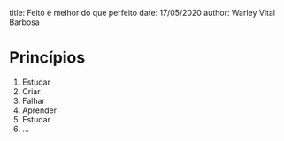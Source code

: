 title: Feito é melhor do que perfeito
date: 17/05/2020
author: Warley Vital Barbosa

# Princípios

1. Estudar
2. Criar
3. Falhar
4. Aprender
5. Estudar
6. ...


